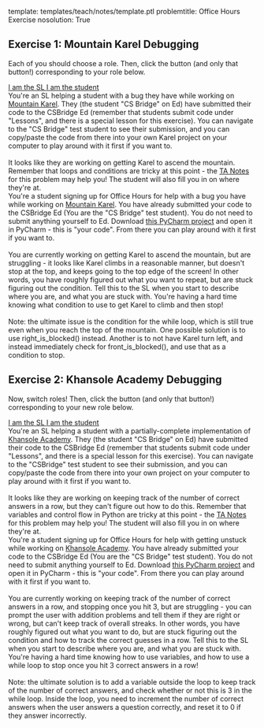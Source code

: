 template: templates/teach/notes/template.ptl
problemtitle: Office Hours Exercise
nosolution: True

## Exercise 1: Mountain Karel Debugging
Each of you should choose a role.  Then, click the button (and only that button!) corresponding to your role below.

<a class="btn btn-primary" role="button" data-toggle="collapse" href="#ta" aria-expanded="false" aria-controls="ta">
  I am the SL 
</a>

<a class="btn btn-primary" role="button" data-toggle="collapse" href="#student" aria-expanded="false" aria-controls="student">
  I am the student
</a>

<div class="collapse" id="ta">
  <div class="well">
    You're an SL helping a student with a bug they have while working on <a href="{{pathToRoot}}en/projects/mountain.html">Mountain Karel</a>.  They (the student "CS Bridge" on Ed) have submitted their code to the CSBridge Ed (remember that students submit code under "Lessons", and there is a special lesson for this exercise).  You can navigate to the "CS Bridge" test student to see their submission, and you can copy/paste the code from there into your own Karel project on your computer to play around with it first if you want to.
    <br />
    <br />
    It looks like they are working on getting Karel to ascend the mountain.  Remember that loops and conditions are tricky at this point - the <a href="{{pathToRoot}}teach/notes/mountain.html">TA Notes</a> for this problem may help you!  The student will also fill you in on where they're at.
  </div>
</div>

<div class="collapse" id="student">
  <div class="well">
    You're a student signing up for Office Hours for help with a bug you have while working on <a href="{{pathToRoot}}en/projects/mountain.html">Mountain Karel</a>.  You have already submitted your code to the CSBridge Ed (You are the "CS Bridge" test student).  You do not need to submit anything yourself to Ed.  Download <a href="{{pathToRoot}}starter/MountainKarelExercise.zip">this PyCharm project</a> and open it in PyCharm - this is "your code". From there you can play around with it first if you want to.
    <br />
    <br />
    You are currently working on getting Karel to ascend the mountain, but are struggling - it looks like Karel climbs in a reasonable manner, but doesn't stop at the top, and keeps going to the top edge of the screen!  In other words, you have roughly figured out what you want to repeat, but are stuck figuring out the condition.  Tell this to the SL when you start to describe where you are, and what you are stuck with.  You're having a hard time knowing what condition to use to get Karel to climb and then stop!
    <br />
    <br />
    Note: the ultimate issue is the condition for the while loop, which is still true even when you reach the top of the mountain.  One possible solution is to use right_is_blocked() instead.  Another is to not have Karel turn left, and instead immediately check for front_is_blocked(), and use that as a condition to stop.
  </div>
</div>

## Exercise 2: Khansole Academy Debugging
Now, switch roles!  Then, click the button (and only that button!) corresponding to your new role below.

<a class="btn btn-primary" role="button" data-toggle="collapse" href="#ta2" aria-expanded="false" aria-controls="ta">
  I am the SL 
</a>

<a class="btn btn-primary" role="button" data-toggle="collapse" href="#student2" aria-expanded="false" aria-controls="student">
  I am the student
</a>

<div class="collapse" id="ta2">
  <div class="well">
    You're an SL helping a student with a partially-complete implementation of <a href="{{pathToRoot}}en/projects/khansole.html">Khansole Academy</a>.  They (the student "CS Bridge" on Ed) have submitted their code to the CSBridge Ed (remember that students submit code under "Lessons", and there is a special lesson for this exercise).  You can navigate to the "CSBridge" test student to see their submission, and you can copy/paste the code from there into your own project on your computer to play around with it first if you want to.
    <br />
    <br />
    It looks like they are working on keeping track of the number of correct answers in a row, but they can't figure out how to do this.  Remember that variables and control flow in Python are tricky at this point - the <a href="{{pathToRoot}}teach/notes/khansole.html">TA Notes</a> for this problem may help you!  The student will also fill you in on where they're at.
  </div>
</div>

<div class="collapse" id="student2">
  <div class="well">
    You're a student signing up for Office Hours for help with getting unstuck while working on <a href="{{pathToRoot}}en/projects/khansole.html">Khansole Academy</a>.  You have already submitted your code to the CSBridge Ed (You are the "CS Bridge" test student).  You do not need to submit anything yourself to Ed.  Download <a href="{{pathToRoot}}starter/KhansoleExercise.zip">this PyCharm project</a> and open it in PyCharm - this is "your code". From there you can play around with it first if you want to.
    <br />
    <br />
    You are currently working on keeping track of the number of correct answers in a row, and stopping once you hit 3, but are struggling - you can prompt the user with addition problems and tell them if they are right or wrong, but can't keep track of overall streaks.  In other words, you have roughly figured out what you want to do, but are stuck figuring out the condition and how to track the correct guesses in a row.  Tell this to the SL when you start to describe where you are, and what you are stuck with.  You're having a hard time knowing how to use variables, and how to use a while loop to stop once you hit 3 correct answers in a row!
    <br />
    <br />
    Note: the ultimate solution is to add a variable outside the loop to keep track of the number of correct answers, and check whether or not this is 3 in the while loop.  Inside the loop, you need to increment the number of correct answers when the user answers a question correctly, and reset it to 0 if they answer incorrectly.
  </div>
</div>